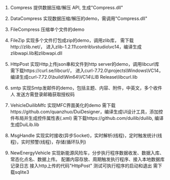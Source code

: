 1. Compress
	提供数据压缩/解压 API, 生成"Compress.dll"

2. DataCompress
	实现数据压缩/解压的demo，需调用"Compress.dll"

3. FileCompress
	压缩单个文件的demo
	
4. FileZip
	实现多个文件打包成zip的demo，调用zlib库，
	需下载http://zlib.net/， 进入zlib-1.2.11\contrib\vstudio\vc14，编译生成zlibwapi.lib和zlibwapi.dll

5. HttpPost
	实现Http上传json串和文件到http server的demo，调用libcurl库
	需下载https://curl.se/libcurl/， 进入curl-7.72.0\projects\Windows\VC14，编译生成curl-7.72.0\build\Win64\VC14\LIB Release\libcurl.lib
	
6. smtp
	实现Smtp发邮件的demo，包括主题、内容、附件，中英文，多个收件人
	发送方需登录邮箱获取授权码

7. VehicleDuilibMfc
	实现MFC界面美化的demo
	需下载https://github.com/quanzhuo/DuiDesigner，编译生成UI设计工具，添加控件布局并生成控件属性表(.xml)
	需下载https://github.com/duilib/duilib, 编译生成DuiLib.lib
	
8. MsgHandle
	实现实时接收(异步Socket)，实时解析(线程)，定时触发统计(线程)，实时预警(线程)，存储(循环队列)
	
9. NewEnergyVehicle
    实现新能源风险车，分步执行程序数据收发、数据入库、常态化点名、数据上传。
	配置内容存放、周期触发执行程序、接入本地数据库记录日志
	接入http上传的代码"HttpPost"
	测试可执行程序的启动和退出
	需下载sqlite3